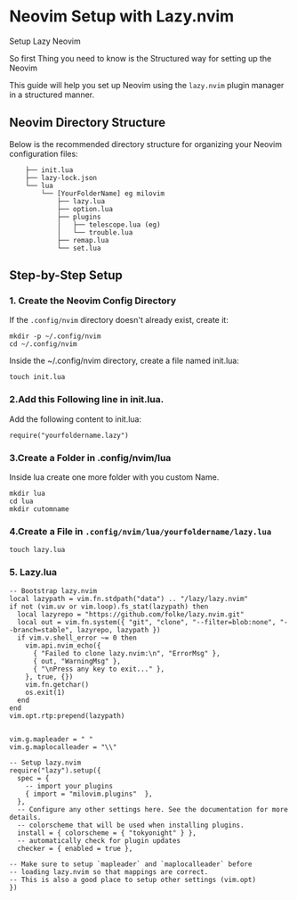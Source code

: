# Neovim Setup with Lazy.nvim
Setup Lazy Neovim

So first Thing you need to know is the Structured way for setting up the Neovim 

This guide will help you set up Neovim using the `lazy.nvim` plugin manager in a structured manner.

## Neovim Directory Structure

Below is the recommended directory structure for organizing your Neovim configuration files:

```nvim
    ├── init.lua
    ├── lazy-lock.json
    └── lua
        └── [YourFolderName] eg milovim
            ├── lazy.lua  
            ├── option.lua
            ├── plugins
            │   ├── telescope.lua (eg)
            │   └── trouble.lua
            ├── remap.lua
            └── set.lua

```
## Step-by-Step Setup

### 1. Create the Neovim Config Directory
If the `.config/nvim` directory doesn't already exist, create it:

```bash/zsh
mkdir -p ~/.config/nvim
cd ~/.config/nvim
```


Inside the ~/.config/nvim directory, create a file named init.lua:

```zsh/bash
touch init.lua
```

### 2.Add this Following line in init.lua.
  Add the following content to init.lua:
```
require("yourfoldername.lazy")
```

### 3.Create a Folder in .config/nvim/lua
 Inside lua create one more folder with you custom Name.
```zsh/bash
mkdir lua
cd lua
mkdir cutomname
```

### 4.Create a File in ```.config/nvim/lua/yourfoldername/lazy.lua```

```bash/zsh
touch lazy.lua
```

### 5. Lazy.lua 
```
-- Bootstrap lazy.nvim
local lazypath = vim.fn.stdpath("data") .. "/lazy/lazy.nvim"
if not (vim.uv or vim.loop).fs_stat(lazypath) then
  local lazyrepo = "https://github.com/folke/lazy.nvim.git"
  local out = vim.fn.system({ "git", "clone", "--filter=blob:none", "--branch=stable", lazyrepo, lazypath })
  if vim.v.shell_error ~= 0 then
    vim.api.nvim_echo({
      { "Failed to clone lazy.nvim:\n", "ErrorMsg" },
      { out, "WarningMsg" },
      { "\nPress any key to exit..." },
    }, true, {})
    vim.fn.getchar()
    os.exit(1)
  end
end
vim.opt.rtp:prepend(lazypath)


vim.g.mapleader = " "
vim.g.maplocalleader = "\\"

-- Setup lazy.nvim
require("lazy").setup({
  spec = {
    -- import your plugins
    { import = "milovim.plugins"  },
  },
  -- Configure any other settings here. See the documentation for more details.
  -- colorscheme that will be used when installing plugins.
  install = { colorscheme = { "tokyonight" } },
  -- automatically check for plugin updates
  checker = { enabled = true },

-- Make sure to setup `mapleader` and `maplocalleader` before
-- loading lazy.nvim so that mappings are correct.
-- This is also a good place to setup other settings (vim.opt)
})
```


